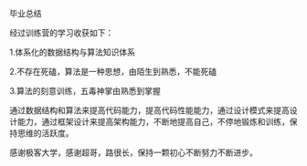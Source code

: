 毕业总结

经过训练营的学习收获如下：

1.体系化的数据结构与算法知识体系

2.不存在死磕，算法是一种思想，由陌生到熟悉，不能死磕

3.算法的刻意训练，五毒神掌由熟悉到掌握

通过数据结构和算法来提高代码能力，提高代码性能能力，通过设计模式来提高设计能力，通过框架设计来提高架构能力，不断地提高自己，不停地锻炼和训练，保持思维的活跃度。

感谢极客大学，感谢超哥，路很长，保持一颗初心不断努力不断进步。